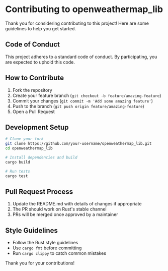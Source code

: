 ﻿# Contributing to openweathermap_lib

Thank you for considering contributing to this project! Here are some guidelines to help you get started.

## Code of Conduct

This project adheres to a standard code of conduct. By participating, you are expected to uphold this code.

## How to Contribute

1. Fork the repository
2. Create your feature branch (`git checkout -b feature/amazing-feature`)
3. Commit your changes (`git commit -m 'Add some amazing feature'`)
4. Push to the branch (`git push origin feature/amazing-feature`)
5. Open a Pull Request

## Development Setup

```bash
# Clone your fork
git clone https://github.com/your-username/openweathermap_lib.git
cd openweathermap_lib

# Install dependencies and build
cargo build

# Run tests
cargo test
```

## Pull Request Process

1. Update the README.md with details of changes if appropriate
2. The PR should work on Rust's stable channel
3. PRs will be merged once approved by a maintainer

## Style Guidelines

- Follow the Rust style guidelines
- Use `cargo fmt` before committing
- Run `cargo clippy` to catch common mistakes

Thank you for your contributions!
